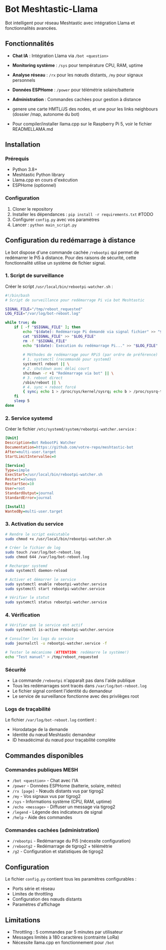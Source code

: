 # Bot Meshtastic-Llama

Bot intelligent pour réseau Meshtastic avec intégration Llama et fonctionnalités avancées.

## Fonctionnalités

- **Chat IA** : Intégration Llama via `/bot <question>`
- **Monitoring système** : `/sys` pour température CPU, RAM, uptime
- **Analyse réseau** : `/rx` pour les nœuds distants, `/my` pour signaux personnels
- **Données ESPHome** : `/power` pour télémétrie solaire/batterie
- **Administration** : Commandes cachées pour gestion à distance

- genere une carte HMTL/JS des nodes, et une pour les links neighbours (dossier /map, autonome du bot)

- Pour compiler/installer llama.cpp sur le Raspberry Pi 5, voir le fichier READMELLAMA.md

## Installation

### Prérequis
- Python 3.8+
- Meshtastic Python library
- Llama.cpp en cours d'exécution
- ESPHome (optionnel)

### Configuration
1. Cloner le repository
2. Installer les dépendances : `pip install -r requirements.txt` #TODO
3. Configurer `config.py` avec vos paramètres
4. Lancer : `python main_script.py`

## Configuration du redémarrage à distance

Le bot dispose d'une commande cachée `/rebootpi` qui permet de redémarrer le Pi5 à distance. Pour des raisons de sécurité, cette fonctionnalité utilise un système de fichier signal.

### 1. Script de surveillance

Créer le script `/usr/local/bin/rebootpi-watcher.sh` :

```bash
#!/bin/bash
# Script de surveillance pour redémarrage Pi via bot Meshtastic

SIGNAL_FILE="/tmp/reboot_requested"
LOG_FILE="/var/log/bot-reboot.log"

while true; do
    if [ -f "$SIGNAL_FILE" ]; then
        echo "$(date): Redémarrage Pi demandé via signal fichier" >> "$LOG_FILE"
        cat "$SIGNAL_FILE" >> "$LOG_FILE"
        rm -f "$SIGNAL_FILE"
        echo "$(date): Exécution du redémarrage Pi..." >> "$LOG_FILE"
        
        # Méthodes de redémarrage pour RPi5 (par ordre de préférence)
        # 1. systemctl (recommandé pour systemd)
        systemctl reboot || \
        # 2. shutdown avec délai court
        shutdown -r +1 "Redémarrage via bot" || \
        # 3. reboot direct
        /sbin/reboot || \
        # 4. sync + reboot forcé
        { sync; echo 1 > /proc/sys/kernel/sysrq; echo b > /proc/sysrq-trigger; }
    fi
    sleep 5
done
```

### 2. Service systemd

Créer le fichier `/etc/systemd/system/rebootpi-watcher.service` :

```ini
[Unit]
Description=Bot RebootPi Watcher
Documentation=https://github.com/votre-repo/meshtastic-bot
After=multi-user.target
StartLimitIntervalSec=0

[Service]
Type=simple
ExecStart=/usr/local/bin/rebootpi-watcher.sh
Restart=always
RestartSec=10
User=root
StandardOutput=journal
StandardError=journal

[Install]
WantedBy=multi-user.target
```

### 3. Activation du service

```bash
# Rendre le script exécutable
sudo chmod +x /usr/local/bin/rebootpi-watcher.sh

# Créer le fichier de log
sudo touch /var/log/bot-reboot.log
sudo chmod 644 /var/log/bot-reboot.log

# Recharger systemd
sudo systemctl daemon-reload

# Activer et démarrer le service
sudo systemctl enable rebootpi-watcher.service
sudo systemctl start rebootpi-watcher.service

# Vérifier le statut
sudo systemctl status rebootpi-watcher.service
```

### 4. Vérification

```bash
# Vérifier que le service est actif
sudo systemctl is-active rebootpi-watcher.service

# Consulter les logs du service
sudo journalctl -u rebootpi-watcher.service -f

# Tester le mécanisme (ATTENTION: redémarre le système!)
echo "Test manuel" > /tmp/reboot_requested
```

### Sécurité

- La commande `/rebootpi` n'apparaît pas dans l'aide publique
- Tous les redémarrages sont tracés dans `/var/log/bot-reboot.log`
- Le fichier signal contient l'identité du demandeur
- Le service de surveillance fonctionne avec des privilèges root

### Logs de traçabilité

Le fichier `/var/log/bot-reboot.log` contient :
- Horodatage de la demande
- Identité du nœud Meshtastic demandeur
- ID hexadécimal du nœud pour traçabilité complète

## Commandes disponibles

### Commandes publiques MESH
- `/bot <question>` - Chat avec l'IA
- `/power` - Données ESPHome (batterie, solaire, météo)
- `/rx [page]` - Nœuds distants vus par tigrog2
- `/my` - Vos signaux vus par tigrog2
- `/sys` - Informations système (CPU, RAM, uptime)
- `/echo <message>` - Diffuser un message via tigrog2
- `/legend` - Légende des indicateurs de signal
- `/help` - Aide des commandes

### Commandes cachées (administration)
- `/rebootpi` - Redémarrage du Pi5 (nécessite configuration)
- `/rebootg2` - Redémarrage de tigrog2 + télémétrie
- `/g2` - Configuration et statistiques de tigrog2

## Configuration

Le fichier `config.py` contient tous les paramètres configurables :
- Ports série et réseau
- Limites de throttling
- Configuration des nœuds distants
- Paramètres d'affichage

## Limitations

- Throttling : 5 commandes par 5 minutes par utilisateur
- Messages limités à 180 caractères (contrainte LoRa)
- Nécessite llama.cpp en fonctionnement pour `/bot`
